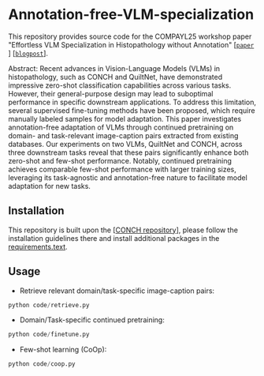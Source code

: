 # Annotation-free-VLM-specialization

This repository provides source code for the COMPAYL25 workshop paper "Effortless VLM Specialization in Histopathology without Annotation" [[`paper`
](https://openreview.net/forum?id=pQDzXVeBja)] [[`blogpost`](https://deepmicroscopy.org/adapting-foundational-vlms-to-a-histopathology-task-without-any-labels-compayl25-paper-oral/)].

Abstract: Recent advances in Vision-Language Models (VLMs) in histopathology, such as CONCH and QuiltNet, have demonstrated impressive zero-shot classification capabilities across various tasks. However, their general-purpose design may lead to suboptimal performance in specific downstream applications. To address this limitation, several supervised fine-tuning methods have been proposed, which require manually labeled samples for model adaptation. This paper investigates annotation-free adaptation of VLMs through continued pretraining on domain- and task-relevant image-caption pairs extracted from existing databases. Our experiments on two VLMs, QuiltNet and CONCH, across three downstream tasks reveal that these pairs significantly enhance both zero-shot and few-shot performance. Notably, continued pretraining achieves comparable few-shot performance with larger training sizes, leveraging its task-agnostic and annotation-free nature to facilitate model adaptation for new tasks.

## Installation
This repository is built upon the [[CONCH repository](https://github.com/mahmoodlab/CONCH)], please follow the installation guidelines there and install additional packages in the [requirements.text](requirements.txt).

## Usage
* Retrieve relevant domain/task-specific image-caption pairs:
```python
python code/retrieve.py
```
* Domain/Task-specific continued pretraining:
```python
python code/finetune.py
```
* Few-shot learning (CoOp):
```python
python code/coop.py
```
